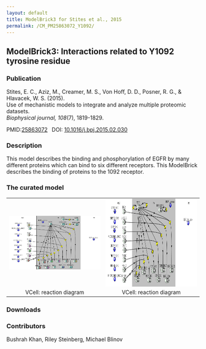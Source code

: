 ```yaml
---
layout: default
title: ModelBrick3 for Stites et al., 2015
permalink: /CM_PM25863072_Y1092/
---
```

## ModelBrick3: Interactions related to Y1092 tyrosine residue

### Publication 

Stites, E. C., Aziz, M., Creamer, M. S., Von Hoff, D. D., Posner, R. G., & Hlavacek, W. S. (2015). <br />
Use of mechanistic models to integrate and analyze multiple proteomic datasets. <br />
<i>Biophysical journal, 108</i>(7), 1819-1829.
 
 PMID:<a href="https://www.ncbi.nlm.nih.gov/pubmed/25863072">25863072</a>&ensp; 
 DOI: <a href="https://doi.org/10.1016/j.bpj.2015.02.030">10.1016/j.bpj.2015.02.030 </a><br />

### Description
This model describes the binding and phosphorylation of EGFR by many different proteins which can bind to six different receptors. This ModelBrick describes the binding of proteins to the 1092 receptor. 

### The curated model
<center>
 <table> 
 <tr>
  <td align="center" width="400"><a href="https://modelbricks.github.io/images/Vcellimages/EGFR1092%20reaction%20capture.PNG"><img align="center" src="/images/Vcellimages/EGFR1092%20reaction%20capture.PNG"/></a></td>
    <td align="center" width="400"><a href="https://modelbricks.github.io/images/Vcellimages/EGFR%201092%20Capture.PNG"><img align="center" src="/images/Vcellimages/EGFR%201092%20Capture.PNG" height="230"/></a></td>
 </tr>
 <tr>
  <td align="center"> VCell: reaction diagram </td>
   <td align="center"> VCell: reaction diagram </td>
   </tr>
 </table>
</center>

### Downloads

### Contributors
Bushrah Khan, Riley Steinberg, Michael Blinov

